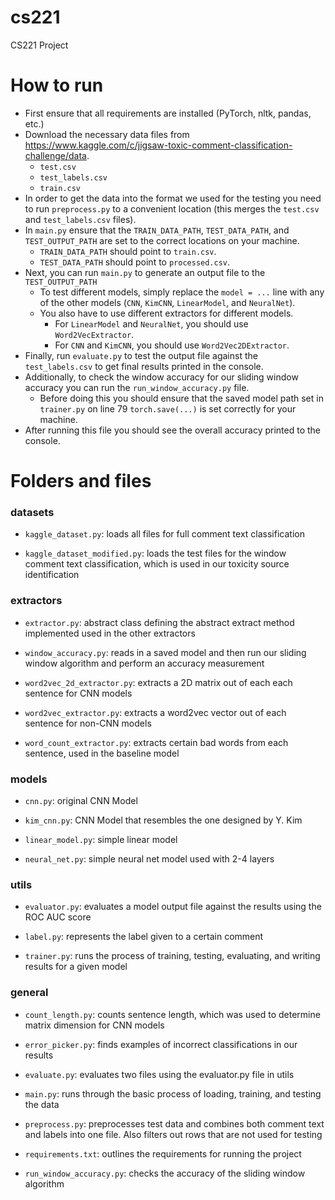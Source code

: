 # cs221
CS221 Project

# How to run

- First ensure that all requirements are installed (PyTorch, nltk, pandas, etc.)
- Download the necessary data files from https://www.kaggle.com/c/jigsaw-toxic-comment-classification-challenge/data.
  - `test.csv`
  - `test_labels.csv`
  - `train.csv`
- In order to get the data into the format we used for the testing you need to run `preprocess.py` to a convenient location (this merges the `test.csv` and `test_labels.csv` files).
- In `main.py` ensure that the `TRAIN_DATA_PATH`, `TEST_DATA_PATH`, and `TEST_OUTPUT_PATH` are set to the correct locations on your machine.
  - `TRAIN_DATA_PATH` should point to `train.csv`.
  - `TEST_DATA_PATH` should point to `processed.csv`.
- Next, you can run `main.py` to generate an output file to the `TEST_OUTPUT_PATH`
  - To test different models, simply replace the `model = ...` line with any of the other models (`CNN`, `KimCNN`, `LinearModel`, and `NeuralNet`).
  - You also have to use different extractors for different models.
    - For `LinearModel` and `NeuralNet`, you should use `Word2VecExtractor`.
    - For `CNN` and `KimCNN`, you should use `Word2Vec2DExtractor`.
- Finally, run `evaluate.py` to test the output file against the `test_labels.csv` to get final results printed in the console.
- Additionally, to check the window accuracy for our sliding window accuracy you can run the `run_window_accuracy.py` file.
  - Before doing this you should ensure that the saved model path set in `trainer.py` on line 79 `torch.save(...)` is set correctly for your machine. 
- After running this file you should see the overall accuracy printed to the console. 

# Folders and files

### datasets

- `kaggle_dataset.py`: loads all files for full comment text classification

- `kaggle_dataset_modified.py`: loads the test files for the window comment text classification, which is used in our toxicity source identification

### extractors

- `extractor.py`: abstract class defining the abstract extract method implemented used in the other extractors

- `window_accuracy.py`: reads in a saved model and then run our sliding window algorithm and perform an accuracy measurement

- `word2vec_2d_extractor.py`: extracts a 2D matrix out of each each sentence for CNN models

- `word2vec_extractor.py`: extracts a word2vec vector out of each sentence for non-CNN models

- `word_count_extractor.py`: extracts certain bad words from each sentence, used in the baseline model 

### models

- `cnn.py`: original CNN Model 

- `kim_cnn.py`: CNN Model that resembles the one designed by Y. Kim

- `linear_model.py`: simple linear model

- `neural_net.py`: simple neural net model used with 2-4 layers

### utils

- `evaluator.py`: evaluates a model output file against the results using the ROC AUC score 

- `label.py`: represents the label given to a certain comment

- `trainer.py`: runs the process of training, testing, evaluating, and writing results for a given model

### general

- `count_length.py`: counts sentence length, which was used to determine matrix dimension for CNN models

- `error_picker.py`: finds examples of incorrect classifications in our results

- `evaluate.py`: evaluates two files using the evaluator.py file in utils

- `main.py`: runs through the basic process of loading, training, and testing the data

- `preprocess.py`: preprocesses test data and combines both comment text and labels into one file. Also filters out rows that are not used for testing 

- `requirements.txt`: outlines the requirements for running the project

- `run_window_accuracy.py`: checks the accuracy of the sliding window algorithm

